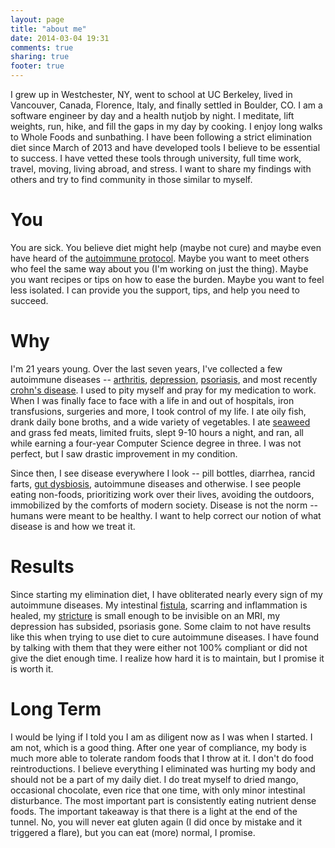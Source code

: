 ```yaml
---
layout: page
title: "about me"
date: 2014-03-04 19:31
comments: true
sharing: true
footer: true
---
```


I grew up in Westchester, NY, went to school at UC Berkeley, lived in Vancouver, Canada, Florence, Italy, and finally settled in Boulder, CO. I am a software engineer by day and a health nutjob by night. I meditate, lift weights, run, hike, and fill the gaps in my day by cooking. I enjoy long walks to Whole Foods and sunbathing. I have been following a strict elimination diet since March of 2013 and have developed tools I believe to be essential to success. I have vetted these tools through university, full time work, travel, moving, living abroad, and stress. I want to share my findings with others and try to find community in those similar to myself.

# You

You are sick. You believe diet might help (maybe not cure) and maybe even have heard of the [autoimmune protocol](http://eatinghorror.com/blog/2014/03/03/why-aip/). Maybe you want to meet others who feel the same way about you (I'm working on just the thing). Maybe you want recipes or tips on how to ease the burden. Maybe you want to feel less isolated. I can provide you the support, tips, and help you need to succeed.

# Why

I'm 21 years young. Over the last seven years, I've collected a few autoimmune diseases -- [arthritis](http://en.wikipedia.org/wiki/Ankylosing_spondylitis), [depression](http://en.wikipedia.org/wiki/Major_depressive_disorder), [psoriasis](http://en.wikipedia.org/wiki/Psoriasis), and most recently [crohn's disease](http://en.wikipedia.org/wiki/Crohn's_disease). I used to pity myself and pray for my medication to work. When I was finally face to face with a life in and out of hospitals, iron transfusions, surgeries and more, I took control of my life. I ate oily fish, drank daily bone broths, and a wide variety of vegetables. I ate [seaweed](http://www.amazon.com/gp/product/B0076YG8AE/ref=as_li_qf_sp_asin_tl?ie=UTF8&camp=1789&creative=9325&creativeASIN=B0076YG8AE&linkCode=as2&tag=eatihorr-20) and grass fed meats, limited fruits, slept 9-10 hours a night, and ran, all while earning a four-year Computer Science degree in three. I was not perfect, but I saw drastic improvement in my condition. 

Since then, I see disease everywhere I look -- pill bottles, diarrhea, rancid farts, [gut dysbiosis](http://en.wikipedia.org/wiki/Dysbiosis), autoimmune diseases and otherwise. I see people eating non-foods, prioritizing work over their lives, avoiding the outdoors, immobilized by the comforts of modern society. Disease is not the norm -- humans were meant to be healthy. I want to help correct our notion of what disease is and how we treat it.

# Results

Since starting my elimination diet, I have obliterated nearly every sign of my autoimmune diseases. My intestinal [fistula](http://en.wikipedia.org/wiki/Fistula), scarring and inflammation is healed, my [stricture](http://www.crohnsforum.com/wiki/Stricture) is small enough to be invisible on an MRI, my depression has subsided, psoriasis gone. Some claim to not have results like this when trying to use diet to cure autoimmune diseases. I have found by talking with them that they were either not 100% compliant or did not give the diet enough time. I realize how hard it is to maintain, but I promise it is worth it.

# Long Term

I would be lying if I told you I am as diligent now as I was when I started. I am not, which is a good thing. After one year of compliance, my body is much more able to tolerate random foods that I throw at it. I don't do food reintroductions. I believe everything I eliminated was hurting my body and should not be a part of my daily diet. I do treat myself to dried mango, occasional chocolate, even rice that one time, with only minor intestinal disturbance. The most important part is consistently eating nutrient dense foods. The important takeaway is that there is a light at the end of the tunnel. No, you will never eat gluten again (I did once by mistake and it triggered a flare), but you can eat (more) normal, I promise.

